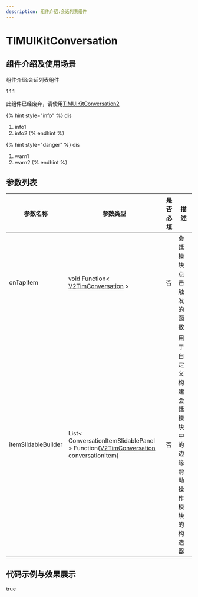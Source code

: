 ```yaml
---
description: 组件介绍:会话列表组件
---
```


# TIMUIKitConversation

## 组件介绍及使用场景

组件介绍:会话列表组件

1.1.1

此组件已经废弃，请使用[TIMUIKitConversation2]()


{% hint style="info" %}
dis
1. info1
2. info2
{% endhint %}



{% hint style="danger" %}
dis
1. warn1
2. warn2
{% endhint %}


## 参数列表


| 参数名称            | 参数类型                                                                               | 是否必填 | 描述                                               |
| ------------------- | -------------------------------------------------------------------------------------- | -------- | -------------------------------------------------- |
| onTapItem           | void Function< [V2TimConversation]() >                                                 | 否       | 会话模块点击触发的函数                             |
| itemSlidableBuilder | List< ConversationItemSlidablePanel > Function([V2TimConversation]() conversationItem) | 否       | 用于自定义构建会话模块中的边缘滑动操作模块的构造器 |


## 代码示例与效果展示

true

<style>
img{ width:240px; height:400px; }
</style>
